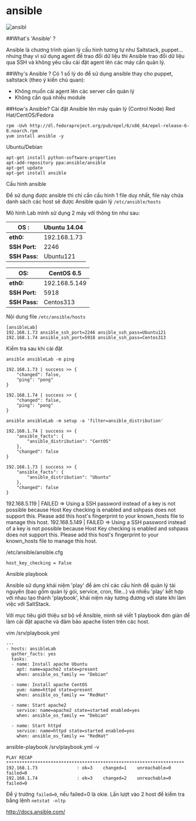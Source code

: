 ansible
=======
![ansibl](http://www.jaimegago.com/wp-content/uploads/2013/03/Screen-Shot-2013-03-30-at-6.07.36-PM.png)

##What's 'Ansible' ?

Ansible là chương trình qủan lý cấu hình tương tự như Saltstack, puppet... nhưng thay vì sử  dụng agent để trao đổi dữ liệu thì Ansible trao đổi dữ liệu qua SSH và không yêu cầu cài đặt agent lên các máy cần quản lý. 

##Why's Ansible ?
Có 1 số lý do để sử dụng ansible thay cho puppet, saltstack (theo ý kiến chủ quan):
- Không muốn cài agent lên các server cần quản lý
- Không cần quá nhiều module

##How's Ansible?
Cài đặt Ansible lên máy quản lý (Control Node)
Red Hat/CentOS/Fedora
```
rpm -Uvh http://dl.fedoraproject.org/pub/epel/6/x86_64/epel-release-6-8.noarch.rpm
yum install ansible -y
```

Ubuntu/Debian
```
apt-get install python-software-properties
apt-add-repository ppa:ansible/ansible
apt-get update
apt-get install ansible
```

Cấu hình ansible

Để sử dụng được ansible thì chỉ cần cấu hình 1 file duy nhất, file này chứa danh sách các host sẽ được Ansible quản lý `/etc/ansible/hosts`

Mô hình Lab mình sử dụng 2 máy với thông tin như sau:

**OS :**| Ubuntu 14.04
---|-----
**eth0:**| 192.168.1.73
**SSH Port:**| 2246
**SSH Pass:**| Ubuntu121

**OS:**| CentOS 6.5
---|-----
**eth0:**| 192.168.5.149
**SSH Port:**| 5918
**SSH Pass:**| Centos313



Nội dung file `/etc/ansible/hosts`
```
[ansibleLab]
192.168.1.73 ansible_ssh_port=2246 ansible_ssh_pass=Ubuntu121
192.168.1.74 ansible_ssh_port=5918 ansible_ssh_pass=Centos313
```

Kiểm tra sau khi cài đặt
```
ansible ansibleLab -m ping
```
```
192.168.1.73 | success >> {
    "changed": false, 
    "ping": "pong"
}

192.168.1.74 | success >> {
    "changed": false, 
    "ping": "pong"
}
```
`ansible ansibleLab -m setup -a 'filter=ansible_distribution'`
```
192.168.1.74 | success >> {
    "ansible_facts": {
        "ansible_distribution": "CentOS"
    }, 
    "changed": false
}

192.168.1.73 | success >> {
    "ansible_facts": {
        "ansible_distribution": "Ubuntu"
    }, 
    "changed": false
}
```
192.168.5.119 | FAILED => Using a SSH password instead of a key is not possible because Host Key checking is enabled and sshpass does not support this.  Please add this host's fingerprint to your known_hosts file to manage this host.
192.168.5.149 | FAILED => Using a SSH password instead of a key is not possible because Host Key checking is enabled and sshpass does not support this.  Please add this host's fingerprint to your known_hosts file to manage this host.


/etc/ansible/ansible.cfg
```
host_key_checking = False
```

Ansible playbook

Ansible sử dụng khái niệm 'play' để ám chỉ các cấu hình để quản lý tài nguyên (bao gồm quản lý gói, service, cron, file...) và nhiều 'play' kết hợp với nhau tạo thành 'playbook', khái niệm này tương đương với state khi làm việc với SaltStack.

Với mục tiêu giới thiệu sơ bộ về Ansible, mình sẽ viết 1 playbook đơn giản để làm cài đặt apache và đảm bảo apache listen trên các host.

vim /srv/playbook.yml
```
---
- hosts: ansibleLab
  gather_facts: yes
  tasks:
  - name: Install apache Ubuntu
    apt: name=apache2 state=present
    when: ansible_os_family == "Debian"
    
  - name: Install apache CentOS
    yum: name=httpd state=present
    when: ansible_os_family == "RedHat"
    
  - name: Start apache2
    service: name=apache2 state=started enabled=yes
    when: ansible_os_family == "Debian"
    
  - name: Start httpd
    service: name=httpd state=started enabled=yes
    when: ansible_os_family == "RedHat"
```
ansible-playbook /srv/playbook.yml -v

```
PLAY RECAP ******************************************************************** 
192.168.1.73               : ok=3    changed=1    unreachable=0    failed=0   
192.168.1.74               : ok=3    changed=2    unreachable=0    failed=0 
```
Để ý trường `failed=0`, nếu failed=0 là okie. Lần lượt vào 2 host để kiểm tra bằng lệnh `netstat -nltp`

http://docs.ansible.com/
